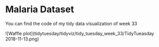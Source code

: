 
# Malaria Dataset

You can find the code of my tidy data visualization of week 33

![Waffle plot](tidytuesday/tidyviz/tidy_tuesday_week_33/TidyTueasday 2018-11-13.png)


